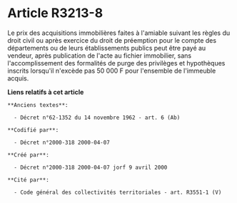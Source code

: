 # Article R3213-8

Le prix des acquisitions immobilières faites à l'amiable suivant les règles du droit civil ou après exercice du droit de
préemption pour le compte des départements ou de leurs établissements publics peut être payé au vendeur, après publication de
l'acte au fichier immobilier, sans l'accomplissement des formalités de purge des privilèges et hypothèques inscrits lorsqu'il
n'excède pas 50 000 F pour l'ensemble de l'immeuble acquis.

**Liens relatifs à cet article**

	**Anciens textes**:

	  - Décret n°62-1352 du 14 novembre 1962 - art. 6 (Ab)

	**Codifié par**:

	  - Décret n°2000-318 2000-04-07

	**Créé par**:

	  - Décret n°2000-318 2000-04-07 jorf 9 avril 2000

	**Cité par**:

	  - Code général des collectivités territoriales - art. R3551-1 (V)
